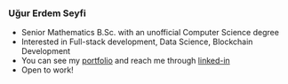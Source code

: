 ### Uğur Erdem Seyfi

- Senior Mathematics B.Sc. with an unofficial Computer Science degree
- Interested in Full-stack development, Data Science, Blockchain Development
- You can see my [portfolio](kugurerdem.github.io) and reach me through [linked-in](https://www.linkedin.com/in/ugur-erdem-seyfi/)
- Open to work!
